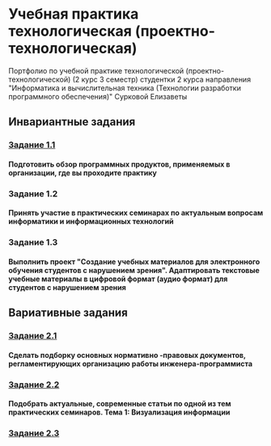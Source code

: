 # Учебная практика технологическая (проектно-технологическая) 
Портфолио по учебной практике технологической (проектно-технологической) (2 курс 3 семестр) студентки 2 курса направления "Информатика и вычислительная техника (Технологии разработки программного обеспечения)" Сурковой Елизаветы

## Инвариантные задания

### [Задание 1.1](https://github.com/surkovaes/practice-3-semester/blob/master/%D0%97%D0%B0%D0%B4%D0%B0%D0%BD%D0%B8%D0%B5%201.1.pdf)
#### Подготовить  обзор программных продуктов, применяемых в организации, где вы проходите практику

### Задание 1.2
#### Принять участие в практических семинарах по актуальным вопросам информатики и информационных технологий

### Задание 1.3
#### Выполнить проект "Создание учебных материалов для электронного обучения студентов с нарушением зрения". Адаптировать текстовые учебные материалы в цифровой формат (аудио формат) для студентов с нарушением зрения

## Вариативные задания

### [Задание 2.1](https://github.com/surkovaes/practice-3-semester/blob/master/%D0%97%D0%B0%D0%B4%D0%B0%D0%BD%D0%B8%D0%B5%202.1.pdf)
#### Сделать подборку основных нормативно -правовых документов, регламентирующих организацию работы инженера-программиста


### [Задание 2.2](https://github.com/surkovaes/practice-3-semester/blob/master/%D0%97%D0%B0%D0%B4%D0%B0%D0%BD%D0%B8%D0%B5%202.2.pdf)
#### Подобрать актуальные, современные статьи по одной из тем практических семинаров. Тема 1: Визуализация информации

### [Задание 2.3](https://github.com/surkovaes/practice-3-semester/blob/master/%D0%97%D0%B0%D0%B4%D0%B0%D0%BD%D0%B8%D0%B5%202.3.pdf)
#### 
